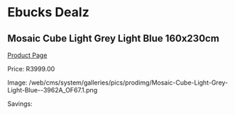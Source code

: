 
# Ebucks Dealz
## Mosaic Cube Light Grey Light Blue 160x230cm
[Product Page](https://www.ebucks.com/web/shop/productSelected.do?prodId=1210532283&catId=1209942441)

Price: R3999.00

Image: /web/cms/system/galleries/pics/prodimg/Mosaic-Cube-Light-Grey-Light-Blue--3962A_OF67.1.png

Savings: 


	